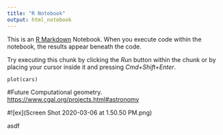 ```yaml
---
title: "R Notebook"
output: html_notebook
---
```


This is an [R Markdown](http://rmarkdown.rstudio.com) Notebook. When you execute code within the notebook, the results appear beneath the code. 

Try executing this chunk by clicking the *Run* button within the chunk or by placing your cursor inside it and pressing *Cmd+Shift+Enter*. 

```{r}
plot(cars)
```






#Future
Computational geometry. 
https://www.cgal.org/projects.html#astronomy

#![ex](Screen Shot 2020-03-06 at 1.50.50 PM.png)

asdf


